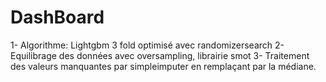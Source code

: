 # DashBoard

1- Algorithme: Lightgbm 3 fold optimisé avec randomizersearch 
2- Equilibrage des données avec oversampling, librairie smot 
3- Traitement des valeurs manquantes par simpleimputer en remplaçant par la médiane.  
